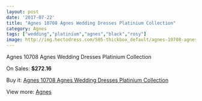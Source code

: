```yaml
---
layout: post
date: '2017-07-22'
title: "Agnes 10708 Agnes Wedding Dresses Platinium Collection"
category: Agnes
tags: ["wedding","platinium","agnes","black","rosy"]
image: http://img.hectodress.com/505-thickbox_default/agnes-10708-agnes-wedding-dresses-platinium-collection.jpg
---
```

Agnes 10708 Agnes Wedding Dresses Platinium Collection

On Sales: **$272.16**
<a href="https://www.hectodress.com/agnes/311-agnes-10708-agnes-wedding-dresses-platinium-collection.html"><amp-img layout="responsive" width="600" height="600" src="//img.hectodress.com/505-thickbox_default/agnes-10708-agnes-wedding-dresses-platinium-collection.jpg" alt="Agnes 10708 Agnes Wedding Dresses Platinium Collection 0" /></a>

Buy it: [Agnes 10708 Agnes Wedding Dresses Platinium Collection](https://www.hectodress.com/agnes/311-agnes-10708-agnes-wedding-dresses-platinium-collection.html "Agnes 10708 Agnes Wedding Dresses Platinium Collection")

View more: [Agnes](https://www.hectodress.com/6-agnes "Agnes")